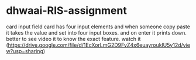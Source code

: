 # dhwaai-RIS-assignment
card input field
card has four input elements and when someone copy paste it takes the value and set into four input boxes. and on enter it prints down. better to see video it to know the exact feature.
watch it (https://drive.google.com/file/d/1EcXorLmG2D9FvZ4x6euayrouklU5y12d/view?usp=sharing)
